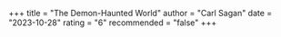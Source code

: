 +++
title = "The Demon-Haunted World"
author = "Carl Sagan"
date = "2023-10-28"
rating = "6"
recommended = "false"
+++

